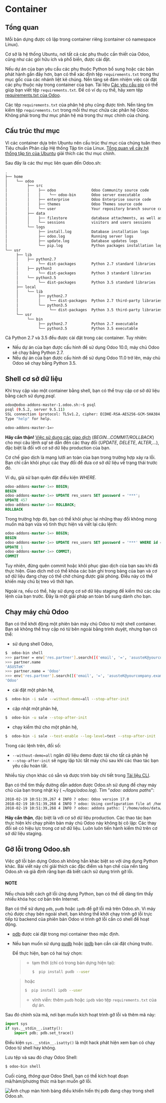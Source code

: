 # Container

## Tổng quan

Mỗi bản dựng được cô lập trong container riêng (container có namespace Linux).

Cơ sở là hệ thống Ubuntu, nơi tất cả các phụ thuộc cần thiết của Odoo, cũng như các gói hữu ích và phổ biến, được cài đặt.

Nếu dự án của bạn yêu cầu các phụ thuộc Python bổ sung hoặc các bản phát hành gần đây hơn, bạn có thể xác định tệp `requirements.txt` trong thư mục gốc của các nhánh liệt kê chúng. Nền tảng sẽ đảm nhiệm việc cài đặt các phụ thuộc này trong container của bạn. Tài liệu [Các yêu cầu pip](https://pip.pypa.io/en/stable/reference/pip_install/#requirement-specifiers) có thể giúp bạn viết tệp `requirements.txt`. Để có ví dụ cụ thể, hãy xem tệp [requirements.txt của Odoo](https://github.com/odoo/odoo/blob/17.0/requirements.txt).

Các tệp `requirements.txt` của phân hệ phụ cũng được tính. Nền tảng tìm kiếm tệp `requirements.txt` trong mỗi thư mục chứa các phân hệ Odoo: Không phải trong thư mục phân hệ mà trong thư mục chính của chúng.

## Cấu trúc thư mục

Vì các container dựa trên Ubuntu nên cấu trúc thư mục của chúng tuân theo Tiêu chuẩn Phân cấp Hệ thống Tập tin của Linux. [Tổng quan về cây hệ thống tập tin của Ubuntu](https://help.ubuntu.com/community/LinuxFilesystemTreeOverview#Main_directories) giải thích các thư mục chính.

Sau đây là các thư mục liên quan đến Odoo.sh:

```default
.
├── home
│    └── odoo
│         ├── src
│         │    ├── odoo                Odoo Community source code
│         │    │    └── odoo-bin       Odoo server executable
│         │    ├── enterprise          Odoo Enterprise source code
│         │    ├── themes              Odoo Themes source code
│         │    └── user                Your repository branch source code
│         ├── data
│         │    ├── filestore           database attachments, as well as the files of binary fields
│         │    └── sessions            visitors and users sessions
│         └── logs
│              ├── install.log         Database installation logs
│              ├── odoo.log            Running server logs
│              ├── update.log          Database updates logs
│              └── pip.log             Python packages installation logs
└── usr
     ├── lib
     │    ├── python2.7
     │         └── dist-packages       Python 2.7 standard libraries
     │    ├── python3
     │         └── dist-packages       Python 3 standard libraries
     │    └── python3.5
     │         └── dist-packages       Python 3.5 standard libraries
     ├── local
     │    └── lib
     │         ├── python2.7
     │         │    └── dist-packages  Python 2.7 third-party libraries
     │         └── python3.5
     │              └── dist-packages  Python 3.5 third-party libraries
     └── usr
          └── bin
               ├── python2.7           Python 2.7 executable
               └── python3.5           Python 3.5 executable
```

Cả Python 2.7 và 3.5 đều được cài đặt trong các container. Tuy nhiên:

* Nếu dự án của bạn được cấu hình để sử dụng Odoo 10.0, máy chủ Odoo sẽ chạy bằng Python 2.7.
* Nếu dự án của bạn được cấu hình để sử dụng Odoo 11.0 trở lên, máy chủ Odoo sẽ chạy bằng Python 3.5.

## Shell cơ sở dữ liệu

Khi truy cập vào một container bằng shell, bạn có thể truy cập cơ sở dữ liệu bằng cách sử dụng *psql*.

```bash
odoo@odoo-addons-master-1.odoo.sh:~$ psql
psql (9.5.2, server 9.5.11)
SSL connection (protocol: TLSv1.2, cipher: ECDHE-RSA-AES256-GCM-SHA384, bits: 256, compression: off)
Type "help" for help.

odoo-addons-master-1=>
```

**Hãy cẩn thận!** [Việc sử dụng các giao dịch](https://www.postgresql.org/docs/current/static/sql-begin.html) (*BEGIN...COMMIT/ROLLBACK*) cho mọi câu lệnh *sql* sẽ dẫn đến các thay đổi (*UPDATE*, *DELETE*, *ALTER*,...), đặc biệt là đối với cơ sở dữ liệu production của bạn.

Cơ chế giao dịch là mạng lưới an toàn của bạn trong trường hợp xảy ra lỗi. Bạn chỉ cần khôi phục các thay đổi để đưa cơ sở dữ liệu về trạng thái trước đó.

Ví dụ, giả sử bạn quên đặt điều kiện *WHERE*.

```sql
odoo-addons-master-1=> BEGIN;
BEGIN
odoo-addons-master-1=> UPDATE res_users SET password = '***';
UPDATE 457
odoo-addons-master-1=> ROLLBACK;
ROLLBACK
```

Trong trường hợp đó, bạn có thể khôi phục lại những thay đổi không mong muốn mà bạn vừa vô tình thực hiện và viết lại câu lệnh:

```sql
odoo-addons-master-1=> BEGIN;
BEGIN
odoo-addons-master-1=> UPDATE res_users SET password = '***' WHERE id = 1;
UPDATE 1
odoo-addons-master-1=> COMMIT;
COMMIT
```

Tuy nhiên, đừng quên commit hoặc khôi phục giao dịch của bạn sau khi đã thực hiện. Giao dịch mở có thể khóa các bản ghi trong bảng của bạn và cơ sở dữ liệu đang chạy có thể chờ chúng được giải phóng. Điều này có thể khiến máy chủ bị treo vô thời hạn.

Ngoài ra, nếu có thể, hãy sử dụng cơ sở dữ liệu staging để kiểm thử các câu lệnh của bạn trước. Đây là một giải pháp an toàn bổ sung dành cho bạn.

## Chạy máy chủ Odoo

Bạn có thể khởi động một phiên bản máy chủ Odoo từ một shell container. Bạn sẽ không thể truy cập nó từ bên ngoài bằng trình duyệt, nhưng bạn có thể:

* sử dụng shell Odoo,

```bash
$  odoo-bin shell
>>> partner = env['res.partner'].search([('email', '=', 'asusteK@yourcompany.example.com')], limit=1)
>>> partner.name
'ASUSTeK'
>>> partner.name = 'Odoo'
>>> env['res.partner'].search([('email', '=', 'asusteK@yourcompany.example.com')], limit=1).name
'Odoo'
```

* cài đặt một phân hệ,

```bash
$  odoo-bin -i sale --without-demo=all --stop-after-init
```

* cập nhật một phân hệ,

```bash
$  odoo-bin -u sale --stop-after-init
```

* chạy kiểm thử cho một phân hệ,

```bash
$  odoo-bin -i sale --test-enable --log-level=test --stop-after-init
```

Trong các lệnh trên, đối số:

* `--without-demo=all` ngăn dữ liệu demo được tải cho tất cả phân hệ
* `--stop-after-init` sẽ ngay lập tức tắt máy chủ sau khi các thao tác bạn yêu cầu hoàn tất.

Nhiều tùy chọn khác có sẵn và được trình bày chi tiết trong [Tài liệu CLI](../../../developer/reference/cli.md).

Bạn có thể tìm thấy đường dẫn addon được Odoo.sh sử dụng để chạy máy chủ của bạn trong nhật ký ( *~/logs/odoo.log*). Tìm "*odoo: addons paths*":

```default
2018-02-19 10:51:39,267 4 INFO ? odoo: Odoo version 17.0
2018-02-19 10:51:39,268 4 INFO ? odoo: Using configuration file at /home/odoo/.config/odoo/odoo.conf
2018-02-19 10:51:39,268 4 INFO ? odoo: addons paths: ['/home/odoo/data/addons/17.0', '/home/odoo/src/user', '/home/odoo/src/enterprise', '/home/odoo/src/themes', '/home/odoo/src/odoo/addons', '/home/odoo/src/odoo/odoo/addons']
```

**Hãy cẩn thận**, đặc biệt là với cơ sở dữ liệu production. Các thao tác bạn thực hiện khi chạy phiên bản máy chủ Odoo này không bị cô lập: Các thay đổi sẽ có hiệu lực trong cơ sở dữ liệu. Luôn luôn tiến hành kiểm thử trên cơ sở dữ liệu staging.

## Gỡ lỗi trong Odoo.sh

Việc gỡ lỗi bản dựng Odoo.sh không hẳn khác biệt so với ứng dụng Python khác. Bài viết này chỉ giải thích các đặc điểm và hạn chế của nền tảng Odoo.sh và giả định rằng bạn đã biết cách sử dụng trình gỡ lỗi.

#### NOTE
Nếu chưa biết cách gỡ lỗi ứng dụng Python, bạn có thể dễ dàng tìm thấy nhiều khóa học cơ bản trên Internet.

Bạn có thể sử dụng `pdb`, `pudb` hoặc `ipdb` để gỡ lỗi mã trên Odoo.sh. Vì máy chủ được chạy bên ngoài shell, bạn không thể khởi chạy trình gỡ lỗi trực tiếp từ backend của phiên bản Odoo vì trình gỡ lỗi cần có shell để hoạt động.

- [pdb](https://docs.python.org/3/library/pdb.html) được cài đặt trong mọi container theo mặc định.
- Nếu bạn muốn sử dụng [pudb](https://pypi.org/project/pudb/) hoặc [ipdb](https://pypi.org/project/ipdb/) bạn cần cài đặt chúng trước.

  Để thực hiện, bạn có hai tuỳ chọn:
  > - tạm thời (chỉ có trong bản dựng hiện tại):
  >   ```bash
  >   $  pip install pudb --user
  >   ```

  >   hoặc
  >   ```bash
  >   $  pip install ipdb --user
  >   ```
  > - vĩnh viễn: thêm `pudb` hoặc `ipdb` vào tệp `requirements.txt` của dự án.

Sau đó chỉnh sửa mã, nơi bạn muốn kích hoạt trình gỡ lỗi và thêm mã này:

```python
import sys
if sys.__stdin__.isatty():
    import pdb; pdb.set_trace()
```

Điều kiện `sys.__stdin__.isatty()` là một hack phát hiện xem bạn có chạy Odoo từ shell hay không.

Lưu tệp và sau đó chạy Odoo Shell:

```bash
$ odoo-bin shell
```

Cuối cùng, *thông qua* Odoo Shell, bạn có thể kích hoạt đoạn mã/hàm/phương thức mà bạn muốn gỡ lỗi.

![Ảnh chụp màn hình bảng điều khiển hiển thị ``pdb`` đang chạy trong shell Odoo.sh.](administration/odoo_sh/advanced/containers/pdb_sh.png)
